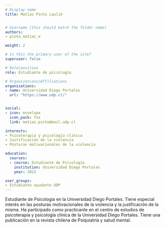 ```yaml
---
# Display name
title: Matías Pinto Laulié


# Username (this should match the folder name)
authors:
- pinto_matias_e

weight: 2 

# Is this the primary user of the site?
superuser: false

# Role/position
role: Estudiante de psicología

# Organizations/Affiliations
organizations:
- name: Universidad Diego Portales
  url: "https://www.udp.cl/"


social:
- icon: envelope
  icon_pack: fas
  link: matias.pinto@mail.udp.cl

interests:
- Psicoterapia y psicología clínica
- Justificación de la violencia
- Posturas motivacionales de la violencia

education:
  courses:
  - course: Estudiante de Psicología
    institution: Universidad Diego Portales
    year: 2023

user_groups:
- Estudiante ayudante UDP 
---
```

Estudiante de Psicología en la Universidad Diego Portales. Tiene especial interés en las posturas motivacionales de la violencia y la justificación de la misma. Ha participado como practicante en el centro de estudios de psicoterapia y psicología clínica de la Universidad Diego Portales. Tiene una publicación en la revista chilena de Psiquiatría y salud mental.


